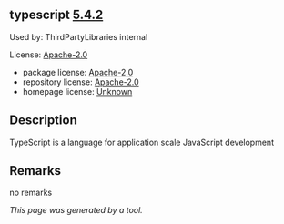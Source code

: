 typescript [5.4.2](https://www.npmjs.com/package/typescript/v/5.4.2)
--------------------

Used by: ThirdPartyLibraries internal

License: [Apache-2.0](../../../../licenses/apache-2.0) 

- package license: [Apache-2.0]() 
- repository license: [Apache-2.0](https://github.com/Microsoft/TypeScript.git) 
- homepage license: [Unknown](https://www.typescriptlang.org/) 

Description
-----------
TypeScript is a language for application scale JavaScript development

Remarks
-----------
no remarks



*This page was generated by a tool.*